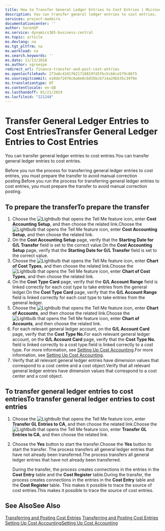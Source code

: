 ```yaml
---
title: How to Transfer General Ledger Entries to Cost Entries | Microsoft Docs
description: You can transfer general ledger entries to cost entries.
services: project-madeira
documentationcenter: ''
author: SorenGP
ms.service: dynamics365-business-central
ms.topic: article
ms.devlang: na
ms.tgt_pltfrm: na
ms.workload: na
ms.search.keywords: ''
ms.date: 11/13/2018
ms.author: sgroespe
redirect_url: finance-transfer-and-post-cost-entries
ms.openlocfilehash: 273a8c4341f621710819fd5fbc5cb8ce579c86f5
ms.sourcegitcommit: e10de72476c6a6e0cbd35bcb714a29b535c39f0e
ms.translationtype: HT
ms.contentlocale: en-GB
ms.lasthandoff: 01/21/2019
ms.locfileid: "221248"
---
```

# <a name="transfer-general-ledger-entries-to-cost-entries"></a><span data-ttu-id="7fece-103">Transfer General Ledger Entries to Cost Entries</span><span class="sxs-lookup"><span data-stu-id="7fece-103">Transfer General Ledger Entries to Cost Entries</span></span>
<span data-ttu-id="7fece-104">You can transfer general ledger entries to cost entries.</span><span class="sxs-lookup"><span data-stu-id="7fece-104">You can transfer general ledger entries to cost entries.</span></span>  

<span data-ttu-id="7fece-105">Before you run the process for transferring general ledger entries to cost entries, you must prepare the transfer to avoid manual correction posting.</span><span class="sxs-lookup"><span data-stu-id="7fece-105">Before you run the process for transferring general ledger entries to cost entries, you must prepare the transfer to avoid manual correction posting.</span></span>  

## <a name="to-prepare-the-transfer"></a><span data-ttu-id="7fece-106">To prepare the transfer</span><span class="sxs-lookup"><span data-stu-id="7fece-106">To prepare the transfer</span></span>  

1.  <span data-ttu-id="7fece-107">Choose the ![Lightbulb that opens the Tell Me feature](media/ui-search/search_small.png "Tell me what you want to do") icon, enter **Cost Accounting Setup**, and then choose the related link.</span><span class="sxs-lookup"><span data-stu-id="7fece-107">Choose the ![Lightbulb that opens the Tell Me feature](media/ui-search/search_small.png "Tell me what you want to do") icon, enter **Cost Accounting Setup**, and then choose the related link.</span></span>  
2.  <span data-ttu-id="7fece-108">On the **Cost Accounting Setup** page, verify that the **Starting Date for G/L Transfer** field is set to the correct value.</span><span class="sxs-lookup"><span data-stu-id="7fece-108">On the **Cost Accounting Setup** page, verify that the **Starting Date for G/L Transfer** field is set to the correct value.</span></span>  
3.  <span data-ttu-id="7fece-109">Choose the ![Lightbulb that opens the Tell Me feature](media/ui-search/search_small.png "Tell me what you want to do") icon, enter **Chart of Cost Types**, and then choose the related link.</span><span class="sxs-lookup"><span data-stu-id="7fece-109">Choose the ![Lightbulb that opens the Tell Me feature](media/ui-search/search_small.png "Tell me what you want to do") icon, enter **Chart of Cost Types**, and then choose the related link.</span></span>  
4.  <span data-ttu-id="7fece-110">On the **Cost Type Card** page, verify that the **G/L Account Range** field is linked correctly for each cost type to take entries from the general ledger.</span><span class="sxs-lookup"><span data-stu-id="7fece-110">On the **Cost Type Card** page, verify that the **G/L Account Range** field is linked correctly for each cost type to take entries from the general ledger.</span></span>  
5.  <span data-ttu-id="7fece-111">Choose the ![Lightbulb that opens the Tell Me feature](media/ui-search/search_small.png "Tell me what you want to do") icon, enter **Chart of Accounts**, and then choose the related link.</span><span class="sxs-lookup"><span data-stu-id="7fece-111">Choose the ![Lightbulb that opens the Tell Me feature](media/ui-search/search_small.png "Tell me what you want to do") icon, enter **Chart of Accounts**, and then choose the related link.</span></span>  
6.  <span data-ttu-id="7fece-112">For each relevant general ledger account, on the **G/L Account Card** page, verify that the **Cost Type No.**</span><span class="sxs-lookup"><span data-stu-id="7fece-112">For each relevant general ledger account, on the **G/L Account Card** page, verify that the **Cost Type No.**</span></span> <span data-ttu-id="7fece-113">field is linked correctly to a cost type.</span><span class="sxs-lookup"><span data-stu-id="7fece-113">field is linked correctly to a cost type.</span></span> <span data-ttu-id="7fece-114">For more information, see [Setting Up Cost Accounting](finance-set-up-cost-accounting.md).</span><span class="sxs-lookup"><span data-stu-id="7fece-114">For more information, see [Setting Up Cost Accounting](finance-set-up-cost-accounting.md).</span></span>  
7.  <span data-ttu-id="7fece-115">Verify that all relevant general ledger entries have dimension values that correspond to a cost centre and a cost object.</span><span class="sxs-lookup"><span data-stu-id="7fece-115">Verify that all relevant general ledger entries have dimension values that correspond to a cost center and a cost object.</span></span>  

## <a name="to-transfer-general-ledger-entries-to-cost-entries"></a><span data-ttu-id="7fece-116">To transfer general ledger entries to cost entries</span><span class="sxs-lookup"><span data-stu-id="7fece-116">To transfer general ledger entries to cost entries</span></span>  
1.  <span data-ttu-id="7fece-117">Choose the ![Lightbulb that opens the Tell Me feature](media/ui-search/search_small.png "Tell me what you want to do") icon, enter **Transfer GL Entries to CA**, and then choose the related link.</span><span class="sxs-lookup"><span data-stu-id="7fece-117">Choose the ![Lightbulb that opens the Tell Me feature](media/ui-search/search_small.png "Tell me what you want to do") icon, enter **Transfer GL Entries to CA**, and then choose the related link.</span></span>  
2.  <span data-ttu-id="7fece-118">Choose the **Yes** button to start the transfer.</span><span class="sxs-lookup"><span data-stu-id="7fece-118">Choose the **Yes** button to start the transfer.</span></span> <span data-ttu-id="7fece-119">The process transfers all general ledger entries that have not already been transferred.</span><span class="sxs-lookup"><span data-stu-id="7fece-119">The process transfers all general ledger entries that have not already been transferred.</span></span>  

    <span data-ttu-id="7fece-120">During the transfer, the process creates connections in the entries in the **Cost Entry** table and the **Cost Register** table.</span><span class="sxs-lookup"><span data-stu-id="7fece-120">During the transfer, the process creates connections in the entries in the **Cost Entry** table and the **Cost Register** table.</span></span> <span data-ttu-id="7fece-121">This makes it possible to trace the source of cost entries.</span><span class="sxs-lookup"><span data-stu-id="7fece-121">This makes it possible to trace the source of cost entries.</span></span>  

## <a name="see-also"></a><span data-ttu-id="7fece-122">See Also</span><span class="sxs-lookup"><span data-stu-id="7fece-122">See Also</span></span>  
<span data-ttu-id="7fece-123">[Transferring and Posting Cost Entries](finance-transfer-and-post-cost-entries.md) </span><span class="sxs-lookup"><span data-stu-id="7fece-123">[Transferring and Posting Cost Entries](finance-transfer-and-post-cost-entries.md) </span></span>  
[<span data-ttu-id="7fece-124">Setting Up Cost Accounting</span><span class="sxs-lookup"><span data-stu-id="7fece-124">Setting Up Cost Accounting</span></span>](finance-set-up-cost-accounting.md)   
